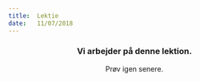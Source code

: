 ```yaml
---
title:  Lektie
date:   11/07/2018
---
```


### <center>Vi arbejder på denne lektion.</center>
<center>Prøv igen senere.</center>